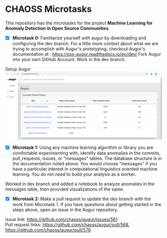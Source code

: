 # CHAOSS Microtasks

This repository has the microtasks for the project **Machine Learning for Anomaly Detection in Open Source Communities**.
- [X] **Microtask 0:** Familiarize yourself with augur by downloading and configuring the dev branch. For a little more context about what we are trying to accomplish with Augur's prototyping, checkout Augur's documentation at : https://oss-augur.readthedocs.io/en/dev/ Fork Augur into your own GitHub Account. Work in the dev branch.

Setup Augur 
![Augur ScreenShot](/screenshots/augur-screenshot.png)

- [X] **Microtask 1:** Using any machine learning algorithm or library you are comfortable experimenting with, identify data anomalies in the commits, pull_requests, issues, or "messages" tables. The database structure is in the documentation noted above. You would choose "messages" if you have a particular interest in computational linguistics oriented machine learning. You do not need to build your analysis as a worker.

Worked in dev branch and added a notebook to analyze anomalies in the messages table, then provided visualizations of the same.
- [X] **Microtask 2:** Make a pull request to update the dev branch with the work from Microtask 1. If you have questions about getting started in the steps above, open an issue in the Augur repository.

Issue link: https://github.com/chaoss/augur/issues/561 <br>
Pull request links: https://github.com/chaoss/augur/pull/568, https://github.com/chaoss/augur/pull/576
